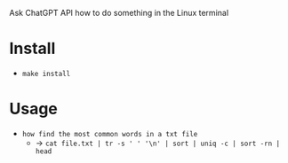 Ask ChatGPT API how to do something in the Linux terminal 

# Install
* `make install`

# Usage
* `how find the most common words in a txt file`
  - -> `cat file.txt | tr -s ' ' '\n' | sort | uniq -c | sort -rn | head`